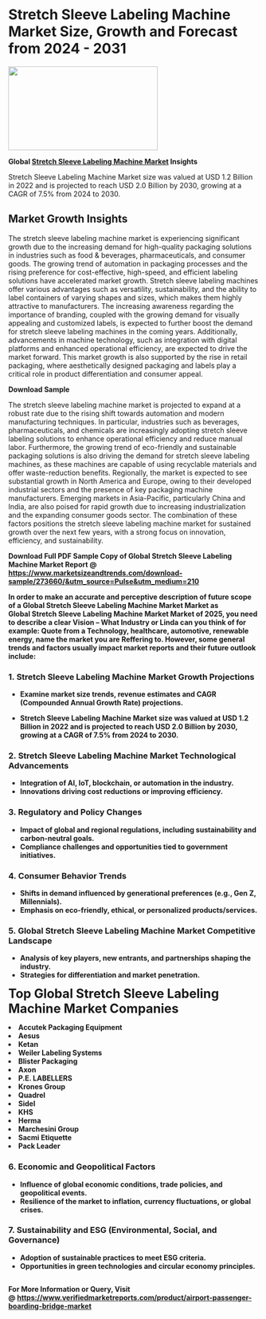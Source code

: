 <H1>Stretch Sleeve Labeling Machine Market Size, Growth and Forecast from 2024 - 2031</H1><img class="aligncenter size-medium wp-image-584254" src="https://thirdeyenews.in/wp-content/uploads/2024/09/Global-Market-Research-300x168.jpeg" alt="" width="300" height="168" /><p><strong>Global&nbsp;<a href="https://www.marketsizeandtrends.com/download-sample/273660/&amp;utm_source=Pulse&amp;utm_medium=210">Stretch Sleeve Labeling Machine Market</a> Insights</strong></p><p>Stretch Sleeve Labeling Machine Market size was valued at USD 1.2 Billion in 2022 and is projected to reach USD 2.0 Billion by 2030, growing at a CAGR of 7.5% from 2024 to 2030.</p><p><h2>Market Growth Insights</h2> <p>The stretch sleeve labeling machine market is experiencing significant growth due to the increasing demand for high-quality packaging solutions in industries such as food & beverages, pharmaceuticals, and consumer goods. The growing trend of automation in packaging processes and the rising preference for cost-effective, high-speed, and efficient labeling solutions have accelerated market growth. Stretch sleeve labeling machines offer various advantages such as versatility, sustainability, and the ability to label containers of varying shapes and sizes, which makes them highly attractive to manufacturers. The increasing awareness regarding the importance of branding, coupled with the growing demand for visually appealing and customized labels, is expected to further boost the demand for stretch sleeve labeling machines in the coming years. Additionally, advancements in machine technology, such as integration with digital platforms and enhanced operational efficiency, are expected to drive the market forward. This market growth is also supported by the rise in retail packaging, where aesthetically designed packaging and labels play a critical role in product differentiation and consumer appeal.</p> <p><strong>Download Sample</strong></p> <p>The stretch sleeve labeling machine market is projected to expand at a robust rate due to the rising shift towards automation and modern manufacturing techniques. In particular, industries such as beverages, pharmaceuticals, and chemicals are increasingly adopting stretch sleeve labeling solutions to enhance operational efficiency and reduce manual labor. Furthermore, the growing trend of eco-friendly and sustainable packaging solutions is also driving the demand for stretch sleeve labeling machines, as these machines are capable of using recyclable materials and offer waste-reduction benefits. Regionally, the market is expected to see substantial growth in North America and Europe, owing to their developed industrial sectors and the presence of key packaging machine manufacturers. Emerging markets in Asia-Pacific, particularly China and India, are also poised for rapid growth due to increasing industrialization and the expanding consumer goods sector. The combination of these factors positions the stretch sleeve labeling machine market for sustained growth over the next few years, with a strong focus on innovation, efficiency, and sustainability.</p> <p><strong></p><p><span class=""><strong>Download Full PDF Sample Copy of Global Stretch Sleeve Labeling Machine Market Report</strong> @ <a href="https://www.marketsizeandtrends.com/download-sample/273660/&amp;utm_source=Pulse&amp;utm_medium=210" target="_blank">https://www.marketsizeandtrends.com/download-sample/273660/&amp;utm_source=Pulse&amp;utm_medium=210</a></span></p><p>In order to make an accurate and perceptive description of future scope of a Global&nbsp;Stretch Sleeve Labeling Machine Market Market as Global&nbsp;Stretch Sleeve Labeling Machine Market Market of 2025, you need to describe a clear Vision &ndash; What Industry or Linda can you think of for example: Quote from a Technology, healthcare, automotive, renewable energy, name the market you are Reffering to. However, some general trends and factors usually impact market reports and their future outlook include:</p><h3>1.&nbsp;<strong>Stretch Sleeve Labeling Machine Market Growth Projections</strong></h3><ul><li>Examine market size trends, revenue estimates and CAGR (Compounded Annual Growth Rate) projections.</li><li><p>Stretch Sleeve Labeling Machine Market size was valued at USD 1.2 Billion in 2022 and is projected to reach USD 2.0 Billion by 2030, growing at a CAGR of 7.5% from 2024 to 2030.</p></li></ul><h3>2.&nbsp;<strong>Stretch Sleeve Labeling Machine Market Technological Advancements</strong></h3><ul><li>Integration of AI, IoT, blockchain, or automation in the industry.</li><li>Innovations driving cost reductions or improving efficiency.</li></ul><h3>3.&nbsp;<strong>Regulatory and Policy Changes</strong></h3><ul><li>Impact of global and regional regulations, including sustainability and carbon-neutral goals.</li><li>Compliance challenges and opportunities tied to government initiatives.</li></ul><h3>4.&nbsp;<strong>Consumer Behavior Trends</strong></h3><ul><li>Shifts in demand influenced by generational preferences (e.g., Gen Z, Millennials).</li><li>Emphasis on eco-friendly, ethical, or personalized products/services.</li></ul><h3>5.&nbsp;<strong>Global Stretch Sleeve Labeling Machine Market Competitive Landscape</strong></h3><ul><li>Analysis of key players, new entrants, and partnerships shaping the industry.</li><li>Strategies for differentiation and market penetration.</li></ul><p data-pm-slice="1 1 []"><span style="color: inherit; font-family: inherit; font-size: 25px;">Top Global Stretch Sleeve Labeling Machine Market Companies</span></p><div class="" data-test-id=""><p><li>Accutek Packaging Equipment</li><li> Aesus</li><li> Ketan</li><li> Weiler Labeling Systems</li><li> Blister Packaging</li><li> Axon</li><li> P.E. LABELLERS</li><li> Krones Group</li><li> Quadrel</li><li> Sidel</li><li> KHS</li><li> Herma</li><li> Marchesini Group</li><li> Sacmi Etiquette</li><li> Pack Leader</li></p></div><h3>6.&nbsp;<strong>Economic and Geopolitical Factors</strong></h3><ul><li>Influence of global economic conditions, trade policies, and geopolitical events.</li><li>Resilience of the market to inflation, currency fluctuations, or global crises.</li></ul><h3>7.&nbsp;<strong>Sustainability and ESG (Environmental, Social, and Governance)</strong></h3><ul><li>Adoption of sustainable practices to meet ESG criteria.</li><li>Opportunities in green technologies and circular economy principles.</li></ul><h2><strong style="font-size: 14px;">For More Information or Query, Visit @&nbsp;</strong><a style="background-color: #ffffff; font-size: 14px;" href="https://www.marketsizeandtrends.com/report/stretch-sleeve-labeling-machine-market/" target="_blank">https://www.verifiedmarketreports.com/product/airport-passenger-boarding-bridge-market</a></h2>
